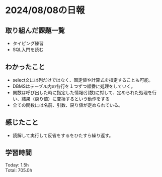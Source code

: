 # 2024/08/08の日報
## 取り組んだ課題一覧
* タイピング練習
* SQL入門を読む
## わかったこと
* select文には列だけではなく、固定値や計算式を指定することも可能。
*  DBMSはテーブル内の各行を１つずつ順番に処理をしていく。
*  関数は呼び出した時に指定した情報(引数)に対して、定められた処理を行い、結果（戻り値）に変換するという動作をする
*  全ての関数には名前、引数、戻り値が定められている。
## 感じたこと
* 読解して実行して反省をするをひたすら繰り返す。
## 学習時間
Today: 1.5h<br>
Total: 705.0h

